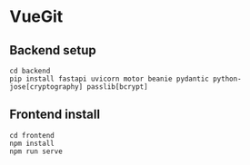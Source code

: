 # VueGit
## Backend setup
```
cd backend
pip install fastapi uvicorn motor beanie pydantic python-jose[cryptography] passlib[bcrypt]
```
## Frontend install
```
cd frontend
npm install
npm run serve
```
